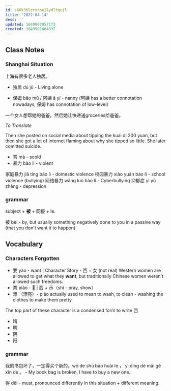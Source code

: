 ```yaml
---
id: s60k36lzrxroe2lyd7tgujl
title: '2022-04-14'
desc: ''
updated: 1649907057173
created: 1649901464337
---
```


## Class Notes

### Shanghai Situation

上海有很多老人独居。

- 独居 dú jū - Living alone

- 保姆 bǎo mǔ / 阿姨 ā yí - nanny (阿姨 has a better connotation nowadays, 保姆 has connotation of low-level)

一个女人想帮她的爸爸。然后她让快递送groceries给爸爸。

_To Translate_

Then she posted on social media about tipping the kuai di 200 yuan, but then she got a lot of internet flaming about why she tipped so little.  She later comitted suicide. 


- 骂 mà - scold
- 暴力 bào lì - violent

家庭暴力 jiā tíng bào lì - domestic violence
校园暴力 xiào yuán bào lì - school violence (bullying)
网络暴力 wǎng luò bào lì - Cyberbullying
抑郁症 yì yù zhèng - depression

### grammar

subject + **被** + 网报 + le.

被 bèi - by, but usually something negatively done to you in a passive way (that you don't want it to happen)


## Vocabulary

### Characters Forgotten

- 要 yào - want | Character Story - 西 + 女 (not real) Western women are allowed to get what they **want**, but traditionally Chinese women weren't allowed such freedoms.
- 票 piào - 🎫 | 西 + 示（shì - pray, show）
- 漂 （漂亮）- piáo actually used to mean to wash, to clean - washing the clothes to make them pretty 

The top part of these character is a condensed form to write 西

- 晴
- 明
- 阴
- 阳

### grammar

我的书包坏了，一定得买个新的。wǒ de shū bāo huài le ， yì dìng dé mǎi gè xīn de 。 - My book bag is broken, I have to buy a new one.

得 děi - must, pronounced differently in this situation + different meaning. 